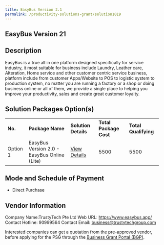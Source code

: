 ```yaml
---
title: EasyBus Version 2.1
permalink: /productivity-solutions-grant/solution1019
---
```


## EasyBus Version 21

## Description

EasyBus is a true all in one platform designed specifically for service industry, it most suitable for business include Laundry, Leather care, Alteration, Home service and other customer centric service business, platform include from customer Apps/Website to POS to logistic system to production system, no matter you are running a factory or a shop or doing business online or all of them, we provide a single place to helping you improve your productivity, sales and create great customer loyalty.

## Solution Packages Option(s)

<table>
<tr>
<td><b>No.</b></td>
<td><b>Package Name</b></td>
<td><b>Solution Details</b></td>
<td><b>Total Package Cost</b></td>
<td><b>Total Qualifying</b></td>
</tr>
<tr>
<td>Option 1</td>
<td>EasyBus Version 2.0 - EasyBus Online (Lite)</td>
<td><a href='https://www.gobusiness.gov.sg/images/psg/Desensitised_Trustytech_20200331_Annex_3_Part_2.pdf'>View Details</a></td>
<td>5500</td>
<td>5500</td>
</tr>
</table>

## Mode and Schedule of Payment

 - Direct Purchase

## Vendor Information

 Company Name:TrustyTech Pte Ltd 
Web URL: https://www.easybus.app/ 
Contact Hotline: 90999564 
Contact Email: business@trustytechgroup.com 


Interested companies can get a quotation from the pre-approved vendor, before applying for the PSG through the <a href='https://www.businessgrants.gov.sg/'>Business Grant Portal (BGP)</a>.
